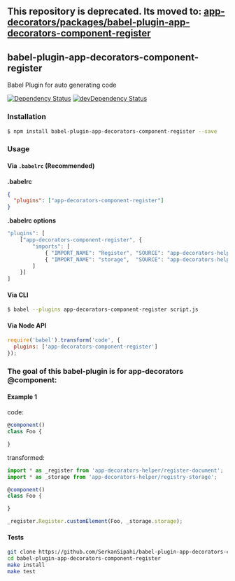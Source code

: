 This repository is deprecated. Its moved to: [app-decorators/packages/babel-plugin-app-decorators-component-register](https://github.com/SerkanSipahi/app-decorators/tree/master/packages/babel-plugin-app-decorators-component-register)
---
## babel-plugin-app-decorators-component-register
Babel Plugin for auto generating code

<p>
    <a href="https://david-dm.org/SerkanSipahi/babel-plugin-app-decorators-component-register"><img src="https://david-dm.org/SerkanSipahi/david.svg" alt="Dependency Status"></a>
    <a href="https://david-dm.org/SerkanSipahi/babel-plugin-app-decorators-component-register/?type=dev"><img src="https://david-dm.org/SerkanSipahi/david/dev-status.svg" alt="devDependency Status"></a>
</p>

### Installation

```sh
$ npm install babel-plugin-app-decorators-component-register --save
```

### Usage

#### Via `.babelrc` (Recommended)

**.babelrc**

```json
{
  "plugins": ["app-decorators-component-register"]
}
```

**.babelrc options**
```js
"plugins": [
    ["app-decorators-component-register", {
        "imports": [
            { "IMPORT_NAME": "Register", "SOURCE": "app-decorators-helper/register-customelement" },
            { "IMPORT_NAME": "storage",  "SOURCE": "app-decorators-helper/random-storage" }
        ]
    }]
]
```

#### Via CLI

```sh
$ babel --plugins app-decorators-component-register script.js
```

#### Via Node API

```js
require('babel').transform('code', {
  plugins: ['app-decorators-component-register']
});
```

### The goal of this babel-plugin is for app-decorators @component:

#### Example 1
code:
```js
@component()
class Foo {

}
```
transformed:
```js
import * as _register from 'app-decorators-helper/register-document';
import * as _storage from 'app-decorators-helper/registry-storage';

@component()
class Foo {

}

_register.Register.customElement(Foo, _storage.storage);
```


#### Tests
```bash
git clone https://github.com/SerkanSipahi/babel-plugin-app-decorators-component-register.git
cd babel-plugin-app-decorators-component-register
make install
make test
```
